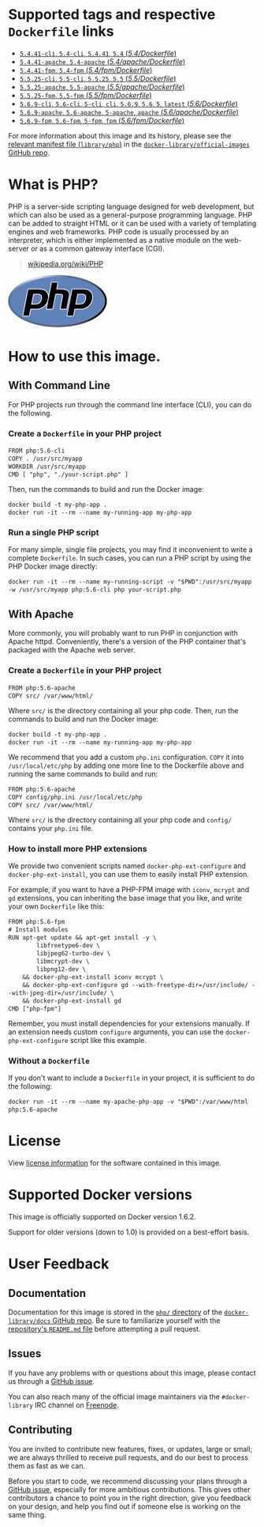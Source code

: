 # Supported tags and respective `Dockerfile` links

-	[`5.4.41-cli`, `5.4-cli`, `5.4.41`, `5.4` (*5.4/Dockerfile*)](https://github.com/docker-library/php/blob/ec8e44b3b8d5a18d414a9f9205c40e71e829f858/5.4/Dockerfile)
-	[`5.4.41-apache`, `5.4-apache` (*5.4/apache/Dockerfile*)](https://github.com/docker-library/php/blob/ec8e44b3b8d5a18d414a9f9205c40e71e829f858/5.4/apache/Dockerfile)
-	[`5.4.41-fpm`, `5.4-fpm` (*5.4/fpm/Dockerfile*)](https://github.com/docker-library/php/blob/ec8e44b3b8d5a18d414a9f9205c40e71e829f858/5.4/fpm/Dockerfile)
-	[`5.5.25-cli`, `5.5-cli`, `5.5.25`, `5.5` (*5.5/Dockerfile*)](https://github.com/docker-library/php/blob/ec8e44b3b8d5a18d414a9f9205c40e71e829f858/5.5/Dockerfile)
-	[`5.5.25-apache`, `5.5-apache` (*5.5/apache/Dockerfile*)](https://github.com/docker-library/php/blob/ec8e44b3b8d5a18d414a9f9205c40e71e829f858/5.5/apache/Dockerfile)
-	[`5.5.25-fpm`, `5.5-fpm` (*5.5/fpm/Dockerfile*)](https://github.com/docker-library/php/blob/ec8e44b3b8d5a18d414a9f9205c40e71e829f858/5.5/fpm/Dockerfile)
-	[`5.6.9-cli`, `5.6-cli`, `5-cli`, `cli`, `5.6.9`, `5.6`, `5`, `latest` (*5.6/Dockerfile*)](https://github.com/docker-library/php/blob/ec8e44b3b8d5a18d414a9f9205c40e71e829f858/5.6/Dockerfile)
-	[`5.6.9-apache`, `5.6-apache`, `5-apache`, `apache` (*5.6/apache/Dockerfile*)](https://github.com/docker-library/php/blob/ec8e44b3b8d5a18d414a9f9205c40e71e829f858/5.6/apache/Dockerfile)
-	[`5.6.9-fpm`, `5.6-fpm`, `5-fpm`, `fpm` (*5.6/fpm/Dockerfile*)](https://github.com/docker-library/php/blob/ec8e44b3b8d5a18d414a9f9205c40e71e829f858/5.6/fpm/Dockerfile)

For more information about this image and its history, please see the [relevant manifest file (`library/php`)](https://github.com/docker-library/official-images/blob/master/library/php) in the [`docker-library/official-images` GitHub repo](https://github.com/docker-library/official-images).

# What is PHP?

PHP is a server-side scripting language designed for web development, but which can also be used as a general-purpose programming language. PHP can be added to straight HTML or it can be used with a variety of templating engines and web frameworks. PHP code is usually processed by an interpreter, which is either implemented as a native module on the web-server or as a common gateway interface (CGI).

> [wikipedia.org/wiki/PHP](http://en.wikipedia.org/wiki/PHP)

![logo](https://raw.githubusercontent.com/docker-library/docs/master/php/logo.png)

# How to use this image.

## With Command Line

For PHP projects run through the command line interface (CLI), you can do the following.

### Create a `Dockerfile` in your PHP project

	FROM php:5.6-cli
	COPY . /usr/src/myapp
	WORKDIR /usr/src/myapp
	CMD [ "php", "./your-script.php" ]

Then, run the commands to build and run the Docker image:

	docker build -t my-php-app .
	docker run -it --rm --name my-running-app my-php-app

### Run a single PHP script

For many simple, single file projects, you may find it inconvenient to write a complete `Dockerfile`. In such cases, you can run a PHP script by using the PHP Docker image directly:

	docker run -it --rm --name my-running-script -v "$PWD":/usr/src/myapp -w /usr/src/myapp php:5.6-cli php your-script.php

## With Apache

More commonly, you will probably want to run PHP in conjunction with Apache httpd. Conveniently, there's a version of the PHP container that's packaged with the Apache web server.

### Create a `Dockerfile` in your PHP project

	FROM php:5.6-apache
	COPY src/ /var/www/html/

Where `src/` is the directory containing all your php code. Then, run the commands to build and run the Docker image:

	docker build -t my-php-app .
	docker run -it --rm --name my-running-app my-php-app

We recommend that you add a custom `php.ini` configuration. `COPY` it into `/usr/local/etc/php` by adding one more line to the Dockerfile above and running the same commands to build and run:

	FROM php:5.6-apache
	COPY config/php.ini /usr/local/etc/php
	COPY src/ /var/www/html/

Where `src/` is the directory containing all your php code and `config/` contains your `php.ini` file.

### How to install more PHP extensions

We provide two convenient scripts named `docker-php-ext-configure` and `docker-php-ext-install`, you can use them to easily install PHP extension.

For example, if you want to have a PHP-FPM image with `iconv`, `mcrypt` and `gd` extensions, you can inheriting the base image that you like, and write your own `Dockerfile` like this:

	FROM php:5.6-fpm
	# Install modules
	RUN apt-get update && apt-get install -y \
	        libfreetype6-dev \
	        libjpeg62-turbo-dev \
	        libmcrypt-dev \
	        libpng12-dev \
	    && docker-php-ext-install iconv mcrypt \
	    && docker-php-ext-configure gd --with-freetype-dir=/usr/include/ --with-jpeg-dir=/usr/include/ \
	    && docker-php-ext-install gd
	CMD ["php-fpm"]

Remember, you must install dependencies for your extensions manually. If an extension needs custom `configure` arguments, you can use the `docker-php-ext-configure` script like this example.

### Without a `Dockerfile`

If you don't want to include a `Dockerfile` in your project, it is sufficient to do the following:

	docker run -it --rm --name my-apache-php-app -v "$PWD":/var/www/html php:5.6-apache

# License

View [license information](http://php.net/license/) for the software contained in this image.

# Supported Docker versions

This image is officially supported on Docker version 1.6.2.

Support for older versions (down to 1.0) is provided on a best-effort basis.

# User Feedback

## Documentation

Documentation for this image is stored in the [`php/` directory](https://github.com/docker-library/docs/tree/master/php) of the [`docker-library/docs` GitHub repo](https://github.com/docker-library/docs). Be sure to familiarize yourself with the [repository's `README.md` file](https://github.com/docker-library/docs/blob/master/README.md) before attempting a pull request.

## Issues

If you have any problems with or questions about this image, please contact us through a [GitHub issue](https://github.com/docker-library/php/issues).

You can also reach many of the official image maintainers via the `#docker-library` IRC channel on [Freenode](https://freenode.net).

## Contributing

You are invited to contribute new features, fixes, or updates, large or small; we are always thrilled to receive pull requests, and do our best to process them as fast as we can.

Before you start to code, we recommend discussing your plans through a [GitHub issue](https://github.com/docker-library/php/issues), especially for more ambitious contributions. This gives other contributors a chance to point you in the right direction, give you feedback on your design, and help you find out if someone else is working on the same thing.
